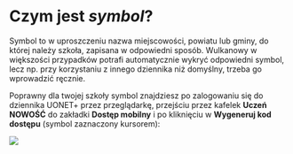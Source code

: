 # Czym jest *symbol*?

Symbol to w uproszczeniu nazwa miejscowości, powiatu lub gminy, do której należy szkoła, zapisana w odpowiedni sposób.
Wulkanowy w większości przypadków potrafi automatycznie wykryć odpowiedni symbol, lecz np. przy korzystaniu z innego
dziennika niż domyślny, trzeba go wprowadzić ręcznie.

Poprawny dla twojej szkoły symbol znajdziesz po zalogowaniu się do dziennika UONET+ przez przeglądarkę, przejściu
przez kafelek **Uczeń NOWOŚĆ** do zakładki **Dostęp mobilny** i po kliknięciu w **Wygeneruj kod dostępu** (symbol zaznaczony kursorem):

![](https://i.imgur.com/v3to2W0.png)
